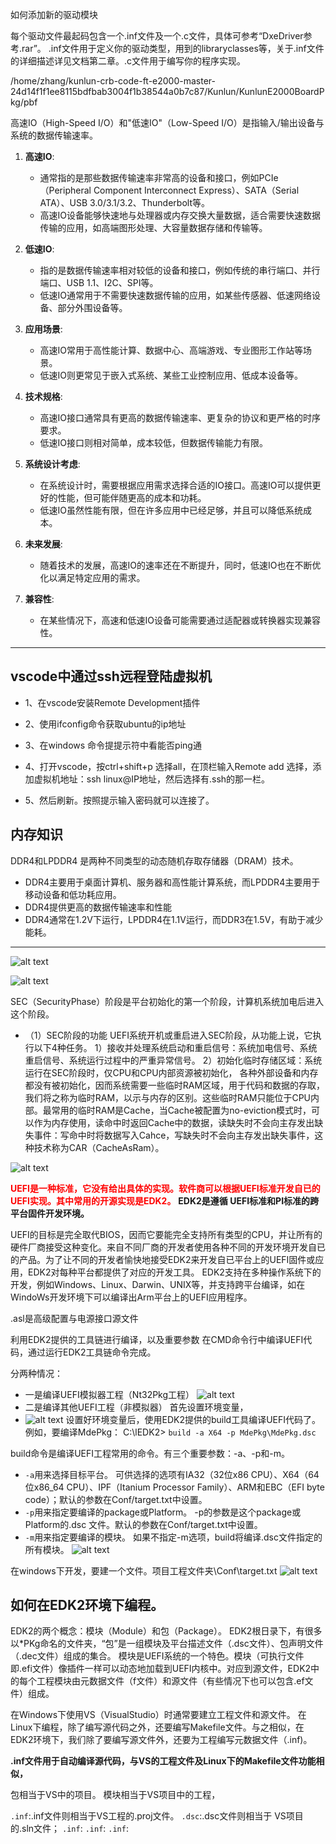 

如何添加新的驱动模块

每个驱动文件最起码包含一个.inf文件及一个.c文件，具体可参考“DxeDriver参考.rar”。
.inf文件用于定义你的驱动类型，用到的libraryclasses等，关于.inf文件的详细描述详见文档第二章。.c文件用于编写你的程序实现。 

/home/zhang/kunlun-crb-code-ft-e2000-master-24d14f1f1ee8115bdfbab3004f1b38544a0b7c87/Kunlun/KunlunE2000BoardPkg/pbf


高速IO（High-Speed I/O）和"低速IO"（Low-Speed I/O）是指输入/输出设备与系统的数据传输速率。

1. **高速IO**:
   - 通常指的是那些数据传输速率非常高的设备和接口，例如PCIe（Peripheral Component Interconnect Express）、SATA（Serial ATA）、USB 3.0/3.1/3.2、Thunderbolt等。
   - 高速IO设备能够快速地与处理器或内存交换大量数据，适合需要快速数据传输的应用，如高端图形处理、大容量数据存储和传输等。

2. **低速IO**:
   - 指的是数据传输速率相对较低的设备和接口，例如传统的串行端口、并行端口、USB 1.1、I2C、SPI等。
   - 低速IO通常用于不需要快速数据传输的应用，如某些传感器、低速网络设备、部分外围设备等。

3. **应用场景**:
   - 高速IO常用于高性能计算、数据中心、高端游戏、专业图形工作站等场景。
   - 低速IO则更常见于嵌入式系统、某些工业控制应用、低成本设备等。

4. **技术规格**:
   - 高速IO接口通常具有更高的数据传输速率、更复杂的协议和更严格的时序要求。
   - 低速IO接口则相对简单，成本较低，但数据传输能力有限。

5. **系统设计考虑**:
   - 在系统设计时，需要根据应用需求选择合适的IO接口。高速IO可以提供更好的性能，但可能伴随更高的成本和功耗。
   - 低速IO虽然性能有限，但在许多应用中已经足够，并且可以降低系统成本。

6. **未来发展**:
   - 随着技术的发展，高速IO的速率还在不断提升，同时，低速IO也在不断优化以满足特定应用的需求。

7. **兼容性**:
   - 在某些情况下，高速和低速IO设备可能需要通过适配器或转换器实现兼容性。
  

---



## vscode中通过ssh远程登陆虚拟机

- 1、在vscode安装Remote Development插件

- 2、使用ifconfig命令获取ubuntu的ip地址

- 3、在windows 命令提提示符中看能否ping通

- 4、打开vscode，按ctrl+shift+p 选择all，在顶栏输入Remote add 选择，添加虚拟机地址：ssh linux@IP地址，然后选择有.ssh的那一栏。

- 5、然后刷新。按照提示输入密码就可以连接了。


## 内存知识


DDR4和LPDDR4
是两种不同类型的动态随机存取存储器（DRAM）技术。

- DDR4主要用于桌面计算机、服务器和高性能计算系统，而LPDDR4主要用于移动设备和低功耗应用。
- DDR4提供更高的数据传输速率和性能
- DDR4通常在1.2V下运行，LPDDR4在1.1V运行，而DDR3在1.5V，有助于减少能耗。
---


![alt text](image-13.png)

![alt text](image-15.png)

SEC（SecurityPhase）阶段是平台初始化的第一个阶段，计算机系统加电后进入这个阶段。
- （1）SEC阶段的功能
UEFI系统开机或重启进入SEC阶段，从功能上说，它执行以下4种任务。
1）接收并处理系统启动和重启信号：系统加电信号、系统重启信号、系统运行过程中的严重异常信号。
2）初始化临时存储区域：系统运行在SEC阶段时，仅CPU和CPU内部资源被初始化，
各种外部设备和内存都没有被初始化，因而系统需要一些临时RAM区域，用于代码和数据的存取，我们将之称为临时RAM，以示与内存的区别。这些临时RAM只能位于CPU内部。最常用的临时RAM是Cache，当Cache被配置为no-eviction模式时，可以作为内存使用，读命中时返回Cache中的数据，读缺失时不会向主存发出缺失事件：写命中时将数据写入Cahce，写缺失时不会向主存发出缺失事件，这种技术称为CAR（CacheAsRam）。

![alt text](image-17.png)



**<font color=red>UEFI是一种标准，它没有给出具体的实现。软件商可以根据UEFI标准开发自已的UEFI实现。其中常用的开源实现是EDK2。</font>**
**EDK2是遵循 UEFI标准和PI标准的跨平台固件开发环境。**

UEFI的目标是完全取代BIOS，因而它要能完全支持所有类型的CPU，并让所有的硬件厂商接受这种变化。来自不同厂商的开发者使用各种不同的开发环境开发自已的产品。为了让不同的开发者愉快地接受EDK2来开发自已平台上的UEFI固件或应用，EDK2对每种平台都提供了对应的开发工具。
EDK2支持在多种操作系统下的开发，例如Windows、Linux、Darwin、UNIX等，并支持跨平台编译，如在WindoWs开发环境下可以编译出Arm平台上的UEFI应用程序。

.asl是高级配置与电源接口源文件

利用EDK2提供的工具链进行编译，以及重要参数
在CMD命令行中编译UEFI代码，通过运行EDK2工具链命令完成。

分两种情况：
- 一是编译UEFI模拟器工程（Nt32Pkg工程）
![alt text](image-18.png)
- 二是编译其他UEFI工程（非模拟器）
首先设置环境变量，
- ![alt text](image-19.png)
设置好环境变量后，使用EDK2提供的build工具编译UEFI代码了。例如，要编译MdePkg：
C:\lEDK2> ```build -a X64 -p MdePkg\MdePkg.dsc```

build命令是编译UEFI工程常用的命令。有三个重要参数：-a、-p和-m。
- ```-a```用来选择目标平台。
  可供选择的选项有IA32（32位x86 CPU）、X64（64位x86_64 CPU）、IPF（Itanium Processor Family）、ARM和EBC（EFI byte code）；默认的参数在Conf/target.txt中设置。
- ```-p```用来指定要编译的package或Platform。
  -p的参数是这个package或Platform的.dsc 文件。默认的参数在Conf/target.txt中设置。
- ```-m```用来指定要编译的模块。
  如果不指定-m选项，build将编译.dsc文件指定的所有模块。
  ![alt text](image-20.png)

在windows下开发，要建一个文件。项目工程文件夹\Conf\target.txt
![alt text](image-21.png)

## 如何在EDK2环境下编程。
EDK2的两个概念：模块（Module）和包（Package）。
EDK2根日录下，有很多以*PKg命名的文件夹，“包”是一组模块及平台描述文件（.dsc文件）、包声明文件（.dec文件）组成的集合。
模块是UEFI系统的一个特色。模块（可执行文件即.efi文件）像插件一样可以动态地加载到UEFI内核中。对应到源文件，EDK2中的每个工程模块由元数据文件（f文件）和源文件（有些情况下也可以包含.ef文件）组成。

在Windows下使用VS（VisualStudio）时通常要建立工程文件和源文件。
在Linux下编程，除了编写源代码之外，还要编写Makefile文件。与之相似，在EDK2环境下，我们除了要编写源文件外，还要为工程编写元数据文件（.inf)。

**.inf文件用于自动编译源代码，与VS的工程文件及Linux下的Makefile文件功能相似，**


包相当于VS中的项目。
模块相当于VS项目中的工程，

```.inf```:.inf文件则相当于VS工程的.proj文件。
```.dsc```:.dsc文件则相当于 VS项目的.sln文件；
```.inf```:
```.inf```:
```.inf```:
